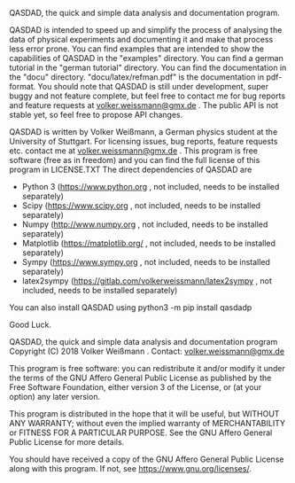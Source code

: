 QASDAD, the quick and simple data analysis and documentation program.

QASDAD is intended to speed up and simplify the process of analysing the data of
physical experiments and documenting it and make that process less error prone.
You can find examples that are intended to show the capabilities of QASDAD in the "examples" directory.
You can find a german tutorial in the "german tutorial" directory.
You can find the documentation in the "docu" directory. 
"docu/latex/refman.pdf" is the documentation in pdf-format.
You should note that QASDAD is still under development, super buggy and not 
feature complete, but feel free to contact me for bug reports and feature 
requests at volker.weissmann@gmx.de . 
The public API is not stable 
yet, so feel free to propose API changes.


QASDAD is written by Volker Weißmann, a German physics student at the University
of Stuttgart.
For licensing issues, bug reports, feature requests etc. 
contact me at volker.weissmann@gmx.de . 
This program is free software (free as in freedom) 
and you can find the full license of this program in LICENSE.TXT
The direct dependencies of QASDAD are
* Python 3 (https://www.python.org , not included, needs to be installed separately)
* Scipy (https://www.scipy.org , not included, needs to be installed separately)
* Numpy (http://www.numpy.org , not included, needs to be installed separately)
* Matplotlib (https://matplotlib.org/ , not included, needs to be installed separately)
* Sympy (https://www.sympy.org , not included, needs to be installed separately)
* latex2sympy (https://gitlab.com/volkerweissmann/latex2sympy , not included, needs to be installed separately)

You can also install QASDAD using python3 -m pip install qasdadp


Good Luck.

QASDAD, the quick and simple data analysis and documentation program
Copyright (C) 2018 Volker Weißmann . Contact: volker.weissmann@gmx.de

This program is free software: you can redistribute it and/or modify
it under the terms of the GNU Affero General Public License as
published by the Free Software Foundation, either version 3 of the
License, or (at your option) any later version.

This program is distributed in the hope that it will be useful,
but WITHOUT ANY WARRANTY; without even the implied warranty of
MERCHANTABILITY or FITNESS FOR A PARTICULAR PURPOSE.  See the
GNU Affero General Public License for more details.

You should have received a copy of the GNU Affero General Public License
along with this program.  If not, see <https://www.gnu.org/licenses/>.
